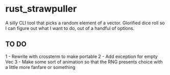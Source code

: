 # rust_strawpuller
A silly CLI tool that picks a random element of a vector. Glorified dice roll so I can figure out what I want to do, out of a handful of options.

## TO DO
1 - Rewrite with crossterm to make portable
2 - Add exception for empty Vec<String>
3 - Make some sort of animation so that the RNG presents choice with a little more fanfare or something
